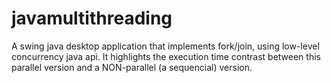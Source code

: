 # javamultithreading
A swing java desktop application that implements fork/join, using low-level concurrency java api.
It highlights the execution time contrast between this parallel version and a NON-parallel (a sequencial) version.
